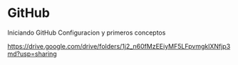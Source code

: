 # GitHub
Iniciando GitHub
Configuracion y primeros conceptos

https://drive.google.com/drive/folders/1j2_n60fMzEEiyMF5LFpvmgklXNfjp3md?usp=sharing

